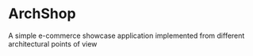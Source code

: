 # ArchShop

A simple e-commerce showcase application implemented from different architectural points of view 